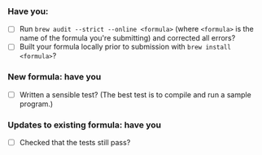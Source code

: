 ### Have you:

- [ ] Run `brew audit --strict --online <formula>` (where `<formula>` is the name of the formula you're submitting) and corrected all errors?
- [ ] Built your formula locally prior to submission with `brew install <formula>`?

### New formula: have you

- [ ] Written a sensible test? (The best test is to compile and run a sample program.)

### Updates to existing formula: have you

- [ ] Checked that the tests still pass?
